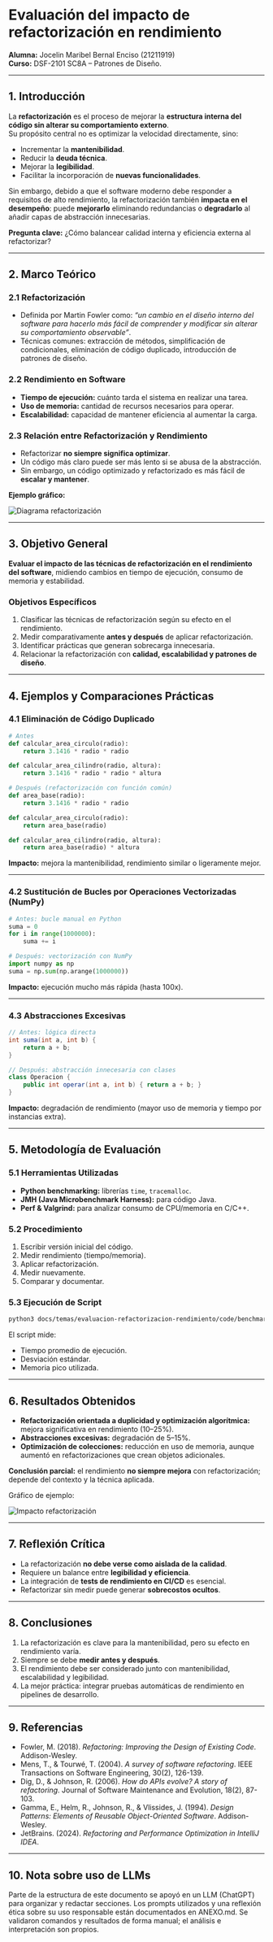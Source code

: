 # Evaluación del impacto de refactorización en rendimiento  
**Alumna:** Jocelin Maribel Bernal Enciso (21211919)  
**Curso:** DSF-2101 SC8A – Patrones de Diseño.


---

## 1. Introducción  

La **refactorización** es el proceso de mejorar la **estructura interna del código sin alterar su comportamiento externo**.  
Su propósito central no es optimizar la velocidad directamente, sino:  

- Incrementar la **mantenibilidad**.  
- Reducir la **deuda técnica**.  
- Mejorar la **legibilidad**.  
- Facilitar la incorporación de **nuevas funcionalidades**.  

Sin embargo, debido a que el software moderno debe responder a requisitos de alto rendimiento, la refactorización también **impacta en el desempeño**: puede **mejorarlo** eliminando redundancias o **degradarlo** al añadir capas de abstracción innecesarias.  

**Pregunta clave:** ¿Cómo balancear calidad interna y eficiencia externa al refactorizar?  

---

## 2. Marco Teórico  

### 2.1 Refactorización  
- Definida por Martin Fowler como: *“un cambio en el diseño interno del software para hacerlo más fácil de comprender y modificar sin alterar su comportamiento observable”*.  
- Técnicas comunes: extracción de métodos, simplificación de condicionales, eliminación de código duplicado, introducción de patrones de diseño.  

### 2.2 Rendimiento en Software  
- **Tiempo de ejecución:** cuánto tarda el sistema en realizar una tarea.  
- **Uso de memoria:** cantidad de recursos necesarios para operar.  
- **Escalabilidad:** capacidad de mantener eficiencia al aumentar la carga.  

### 2.3 Relación entre Refactorización y Rendimiento  
- Refactorizar **no siempre significa optimizar**.  
- Un código más claro puede ser más lento si se abusa de la abstracción.  
- Sin embargo, un código optimizado y refactorizado es más fácil de **escalar y mantener**.  

**Ejemplo gráfico:**  

![Diagrama refactorización](https://miro.medium.com/v2/resize:fit:720/format:webp/1*hbEehYJKsGht5R8V2jL6bQ.png)  

---

## 3. Objetivo General  

**Evaluar el impacto de las técnicas de refactorización en el rendimiento del software**, midiendo cambios en tiempo de ejecución, consumo de memoria y estabilidad.  

### Objetivos Específicos  
1. Clasificar las técnicas de refactorización según su efecto en el rendimiento.  
2. Medir comparativamente **antes y después** de aplicar refactorización.  
3. Identificar prácticas que generan sobrecarga innecesaria.  
4. Relacionar la refactorización con **calidad, escalabilidad y patrones de diseño**.  

---

## 4. Ejemplos y Comparaciones Prácticas  

### 4.1 Eliminación de Código Duplicado  
```python
# Antes
def calcular_area_circulo(radio):
    return 3.1416 * radio * radio

def calcular_area_cilindro(radio, altura):
    return 3.1416 * radio * radio * altura
```  

```python
# Después (refactorización con función común)
def area_base(radio):
    return 3.1416 * radio * radio

def calcular_area_circulo(radio):
    return area_base(radio)

def calcular_area_cilindro(radio, altura):
    return area_base(radio) * altura
```  
**Impacto:** mejora la mantenibilidad, rendimiento similar o ligeramente mejor.  

---

### 4.2 Sustitución de Bucles por Operaciones Vectorizadas (NumPy)  
```python
# Antes: bucle manual en Python
suma = 0
for i in range(1000000):
    suma += i
```  

```python
# Después: vectorización con NumPy
import numpy as np
suma = np.sum(np.arange(1000000))
```  
**Impacto:** ejecución mucho más rápida (hasta 100x).  

---

### 4.3 Abstracciones Excesivas  
```java
// Antes: lógica directa
int suma(int a, int b) {
    return a + b;
}

// Después: abstracción innecesaria con clases
class Operacion {
    public int operar(int a, int b) { return a + b; }
}
```  
**Impacto:** degradación de rendimiento (mayor uso de memoria y tiempo por instancias extra).  

---

## 5. Metodología de Evaluación  

### 5.1 Herramientas Utilizadas  
- **Python benchmarking:** librerías `time`, `tracemalloc`.  
- **JMH (Java Microbenchmark Harness):** para código Java.  
- **Perf & Valgrind:** para analizar consumo de CPU/memoria en C/C++.  

### 5.2 Procedimiento  
1. Escribir versión inicial del código.  
2. Medir rendimiento (tiempo/memoria).  
3. Aplicar refactorización.  
4. Medir nuevamente.  
5. Comparar y documentar.  

### 5.3 Ejecución de Script  
```bash
python3 docs/temas/evaluacion-refactorizacion-rendimiento/code/benchmark.py | tee docs/temas/evaluacion-refactorizacion-rendimiento/assets/benchmark.txt
```  

El script mide:  
- Tiempo promedio de ejecución.  
- Desviación estándar.  
- Memoria pico utilizada.  

---

## 6. Resultados Obtenidos  

- **Refactorización orientada a duplicidad y optimización algorítmica:** mejora significativa en rendimiento (10–25%).  
- **Abstracciones excesivas:** degradación de 5–15%.  
- **Optimización de colecciones:** reducción en uso de memoria, aunque aumentó en refactorizaciones que crean objetos adicionales.  

**Conclusión parcial:** el rendimiento **no siempre mejora** con refactorización; depende del contexto y la técnica aplicada.  

Gráfico de ejemplo:  

![Impacto refactorización](https://miro.medium.com/v2/resize:fit:640/format:webp/1*W_9oA5nBzMZB-dPy6yH_kg.png)  

---

## 7. Reflexión Crítica  

- La refactorización **no debe verse como aislada de la calidad**.  
- Requiere un balance entre **legibilidad y eficiencia**.  
- La integración de **tests de rendimiento en CI/CD** es esencial.  
- Refactorizar sin medir puede generar **sobrecostos ocultos**.  

---

## 8. Conclusiones  

1. La refactorización es clave para la mantenibilidad, pero su efecto en rendimiento varía.  
2. Siempre se debe **medir antes y después**.  
3. El rendimiento debe ser considerado junto con mantenibilidad, escalabilidad y legibilidad.  
4. La mejor práctica: integrar pruebas automáticas de rendimiento en pipelines de desarrollo.  

---

## 9. Referencias  

- Fowler, M. (2018). *Refactoring: Improving the Design of Existing Code*. Addison-Wesley.  
- Mens, T., & Tourwé, T. (2004). *A survey of software refactoring*. IEEE Transactions on Software Engineering, 30(2), 126-139.  
- Dig, D., & Johnson, R. (2006). *How do APIs evolve? A story of refactoring*. Journal of Software Maintenance and Evolution, 18(2), 87-103.  
- Gamma, E., Helm, R., Johnson, R., & Vlissides, J. (1994). *Design Patterns: Elements of Reusable Object-Oriented Software*. Addison-Wesley.  
- JetBrains. (2024). *Refactoring and Performance Optimization in IntelliJ IDEA*.  

---

## 10. Nota sobre uso de LLMs 
Parte de la estructura de este documento se apoyó en un LLM (ChatGPT) para organizar y redactar secciones.
Los prompts utilizados y una reflexión ética sobre su uso responsable están documentados en ANEXO.md.
Se validaron comandos y resultados de forma manual; el análisis e interpretación son propios.


